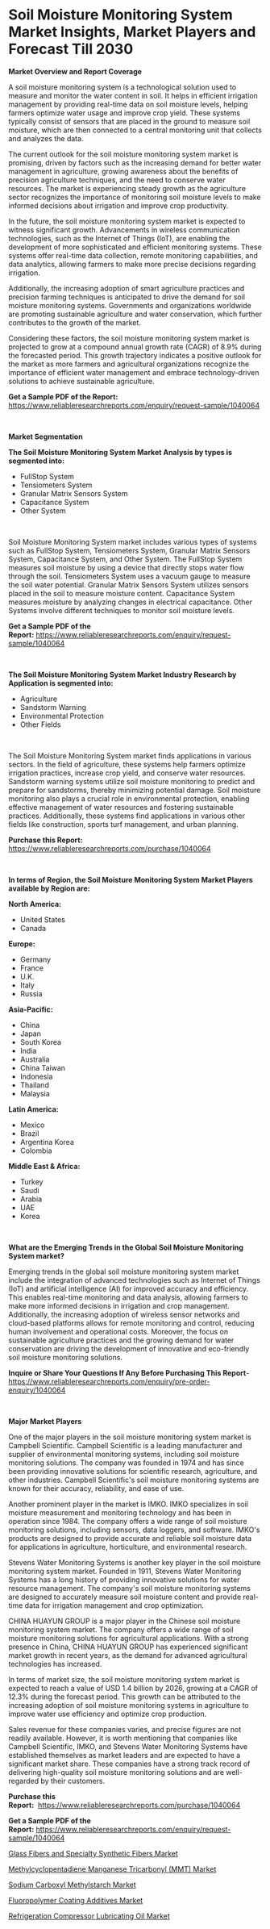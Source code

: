 <p><h1>Soil Moisture Monitoring System Market Insights, Market Players and Forecast Till 2030</h1></p><p><strong>Market Overview and Report Coverage</strong></p>
<p><p>A soil moisture monitoring system is a technological solution used to measure and monitor the water content in soil. It helps in efficient irrigation management by providing real-time data on soil moisture levels, helping farmers optimize water usage and improve crop yield. These systems typically consist of sensors that are placed in the ground to measure soil moisture, which are then connected to a central monitoring unit that collects and analyzes the data.</p><p>The current outlook for the soil moisture monitoring system market is promising, driven by factors such as the increasing demand for better water management in agriculture, growing awareness about the benefits of precision agriculture techniques, and the need to conserve water resources. The market is experiencing steady growth as the agriculture sector recognizes the importance of monitoring soil moisture levels to make informed decisions about irrigation and improve crop productivity.</p><p>In the future, the soil moisture monitoring system market is expected to witness significant growth. Advancements in wireless communication technologies, such as the Internet of Things (IoT), are enabling the development of more sophisticated and efficient monitoring systems. These systems offer real-time data collection, remote monitoring capabilities, and data analytics, allowing farmers to make more precise decisions regarding irrigation.</p><p>Additionally, the increasing adoption of smart agriculture practices and precision farming techniques is anticipated to drive the demand for soil moisture monitoring systems. Governments and organizations worldwide are promoting sustainable agriculture and water conservation, which further contributes to the growth of the market.</p><p>Considering these factors, the soil moisture monitoring system market is projected to grow at a compound annual growth rate (CAGR) of 8.9% during the forecasted period. This growth trajectory indicates a positive outlook for the market as more farmers and agricultural organizations recognize the importance of efficient water management and embrace technology-driven solutions to achieve sustainable agriculture.</p></p>
<p><strong>Get a Sample PDF of the Report:</strong> <a href="https://www.reliableresearchreports.com/enquiry/request-sample/1040064">https://www.reliableresearchreports.com/enquiry/request-sample/1040064</a></p>
<p>&nbsp;</p>
<p><strong>Market Segmentation</strong></p>
<p><strong>The Soil Moisture Monitoring System Market Analysis by types is segmented into:</strong></p>
<p><ul><li>FullStop System</li><li>Tensiometers System</li><li>Granular Matrix Sensors System</li><li>Capacitance System</li><li>Other System</li></ul></p>
<p>&nbsp;</p>
<p><p>Soil Moisture Monitoring System market includes various types of systems such as FullStop System, Tensiometers System, Granular Matrix Sensors System, Capacitance System, and Other System. The FullStop System measures soil moisture by using a device that directly stops water flow through the soil. Tensiometers System uses a vacuum gauge to measure the soil water potential. Granular Matrix Sensors System utilizes sensors placed in the soil to measure moisture content. Capacitance System measures moisture by analyzing changes in electrical capacitance. Other Systems involve different techniques to monitor soil moisture levels.</p></p>
<p><strong>Get a Sample PDF of the Report:</strong>&nbsp;<a href="https://www.reliableresearchreports.com/enquiry/request-sample/1040064">https://www.reliableresearchreports.com/enquiry/request-sample/1040064</a></p>
<p>&nbsp;</p>
<p><strong>The Soil Moisture Monitoring System Market Industry Research by Application is segmented into:</strong></p>
<p><ul><li>Agriculture</li><li>Sandstorm Warning</li><li>Environmental Protection</li><li>Other Fields</li></ul></p>
<p>&nbsp;</p>
<p><p>The Soil Moisture Monitoring System market finds applications in various sectors. In the field of agriculture, these systems help farmers optimize irrigation practices, increase crop yield, and conserve water resources. Sandstorm warning systems utilize soil moisture monitoring to predict and prepare for sandstorms, thereby minimizing potential damage. Soil moisture monitoring also plays a crucial role in environmental protection, enabling effective management of water resources and fostering sustainable practices. Additionally, these systems find applications in various other fields like construction, sports turf management, and urban planning.</p></p>
<p><strong>Purchase this Report:</strong>&nbsp; <a href="https://www.reliableresearchreports.com/purchase/1040064">https://www.reliableresearchreports.com/purchase/1040064</a></p>
<p>&nbsp;</p>
<p><strong>In terms of Region, the Soil Moisture Monitoring System Market Players available by Region are:</strong></p>
<p>
    <p> <strong> North America: </strong>
        <ul>
            <li>United States</li>
            <li>Canada</li>
        </ul>
        </p> 
    <p> <strong> Europe: </strong>
        <ul>
            <li>Germany</li>
            <li>France</li>
            <li>U.K.</li>
            <li>Italy</li>
            <li>Russia</li>
        </ul>
        </p> 
    <p> <strong> Asia-Pacific: </strong>
        <ul>
            <li>China</li>
            <li>Japan</li>
            <li>South Korea</li>
            <li>India</li>
            <li>Australia</li>
            <li>China Taiwan</li>
            <li>Indonesia</li>
            <li>Thailand</li>
            <li>Malaysia</li>
        </ul>
        </p> 
    <p> <strong> Latin America: </strong>
        <ul>
            <li>Mexico</li>
            <li>Brazil</li>
            <li>Argentina Korea</li>
            <li>Colombia</li>
        </ul>
        </p> 
    <p> <strong> Middle East & Africa: </strong>
        <ul>
            <li>Turkey</li>
            <li>Saudi</li>
            <li>Arabia</li>
            <li>UAE</li>
            <li>Korea</li>
        </ul>
    </p>
    </p>
<p>&nbsp;</p>
<p><strong>What are the Emerging Trends in the Global Soil Moisture Monitoring System market?</strong></p>
<p><p>Emerging trends in the global soil moisture monitoring system market include the integration of advanced technologies such as Internet of Things (IoT) and artificial intelligence (AI) for improved accuracy and efficiency. This enables real-time monitoring and data analysis, allowing farmers to make more informed decisions in irrigation and crop management. Additionally, the increasing adoption of wireless sensor networks and cloud-based platforms allows for remote monitoring and control, reducing human involvement and operational costs. Moreover, the focus on sustainable agriculture practices and the growing demand for water conservation are driving the development of innovative and eco-friendly soil moisture monitoring solutions.</p></p>
<p><strong>Inquire or Share Your Questions If Any Before Purchasing This Report</strong>- <a href="https://www.reliableresearchreports.com/enquiry/pre-order-enquiry/1040064">https://www.reliableresearchreports.com/enquiry/pre-order-enquiry/1040064</a></p>
<p>&nbsp;</p>
<p><strong>Major Market Players</strong></p>
<p><p>One of the major players in the soil moisture monitoring system market is Campbell Scientific. Campbell Scientific is a leading manufacturer and supplier of environmental monitoring systems, including soil moisture monitoring solutions. The company was founded in 1974 and has since been providing innovative solutions for scientific research, agriculture, and other industries. Campbell Scientific's soil moisture monitoring systems are known for their accuracy, reliability, and ease of use.</p><p>Another prominent player in the market is IMKO. IMKO specializes in soil moisture measurement and monitoring technology and has been in operation since 1984. The company offers a wide range of soil moisture monitoring solutions, including sensors, data loggers, and software. IMKO's products are designed to provide accurate and reliable soil moisture data for applications in agriculture, horticulture, and environmental research.</p><p>Stevens Water Monitoring Systems is another key player in the soil moisture monitoring system market. Founded in 1911, Stevens Water Monitoring Systems has a long history of providing innovative solutions for water resource management. The company's soil moisture monitoring systems are designed to accurately measure soil moisture content and provide real-time data for irrigation management and crop optimization.</p><p>CHINA HUAYUN GROUP is a major player in the Chinese soil moisture monitoring system market. The company offers a wide range of soil moisture monitoring solutions for agricultural applications. With a strong presence in China, CHINA HUAYUN GROUP has experienced significant market growth in recent years, as the demand for advanced agricultural technologies has increased.</p><p>In terms of market size, the soil moisture monitoring system market is expected to reach a value of USD 1.4 billion by 2026, growing at a CAGR of 12.3% during the forecast period. This growth can be attributed to the increasing adoption of soil moisture monitoring systems in agriculture to improve water use efficiency and optimize crop production.</p><p>Sales revenue for these companies varies, and precise figures are not readily available. However, it is worth mentioning that companies like Campbell Scientific, IMKO, and Stevens Water Monitoring Systems have established themselves as market leaders and are expected to have a significant market share. These companies have a strong track record of delivering high-quality soil moisture monitoring solutions and are well-regarded by their customers.</p></p>
<p><strong>Purchase this Report:</strong>&nbsp;&nbsp;<a href="https://www.reliableresearchreports.com/purchase/1040064">https://www.reliableresearchreports.com/purchase/1040064</a></p>
<p></p>
<p><strong>Get a Sample PDF of the Report:</strong>&nbsp;<a href="https://www.reliableresearchreports.com/enquiry/request-sample/1040064">https://www.reliableresearchreports.com/enquiry/request-sample/1040064</a></p>
<p><p><a href="https://medium.com/@taraktanay7654/glass-fibers-and-specialty-synthetic-fibers-market-the-key-to-successful-business-strategy-a3b2ee3fe9b3">Glass Fibers and Specialty Synthetic Fibers Market</a></p><p><a href="https://medium.com/@ryansai15420/methylcyclopentadiene-manganese-tricarbonyl-mmt-market-furnishes-information-on-market-share-82ec19675d94">Methylcyclopentadiene Manganese Tricarbonyl (MMT) Market</a></p><p><a href="https://medium.com/@abdulkazi7580/sodium-carboxyl-methylstarch-market-comprehensive-assessment-by-type-application-and-geography-96979135ce57">Sodium Carboxyl Methylstarch Market</a></p><p><a href="https://medium.com/@jinkhatum1452/fluoropolymer-coating-additives-market-analysis-its-cagr-market-segmentation-and-global-industry-e98c64a8cbff">Fluoropolymer Coating Additives Market</a></p><p><a href="https://github.com/NorbertYates/Market-Research-Report-List-2/blob/main/refrigeration-compressor-lubricating-oil-market.md">Refrigeration Compressor Lubricating Oil Market</a></p></p>